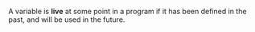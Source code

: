 A variable is **live** at some point in a program if it has been defined in the past, and will be used in the future.